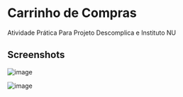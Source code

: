 # Carrinho de Compras
Atividade Prática Para Projeto Descomplica e Instituto NU

## Screenshots
![image](https://github.com/louisaturn/carrinho/assets/48096245/b900d518-f328-4e0c-a312-2e08c121c39e)


![image](https://github.com/louisaturn/carrinho/assets/48096245/534d17f5-d2d6-4623-87a3-75fe63315b20)

